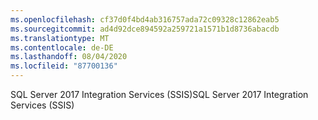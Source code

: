 ```yaml
---
ms.openlocfilehash: cf37d0f4bd4ab316757ada72c09328c12862eab5
ms.sourcegitcommit: ad4d92dce894592a259721a1571b1d8736abacdb
ms.translationtype: MT
ms.contentlocale: de-DE
ms.lasthandoff: 08/04/2020
ms.locfileid: "87700136"
---
```

 <span data-ttu-id="fe709-101">SQL Server 2017 Integration Services (SSIS)</span><span class="sxs-lookup"><span data-stu-id="fe709-101">SQL Server 2017 Integration Services (SSIS)</span></span> 